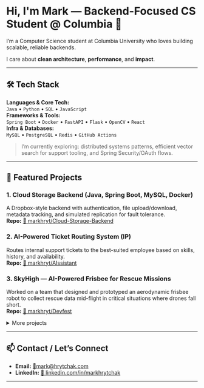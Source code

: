 # Hi, I'm Mark — Backend-Focused CS Student @ Columbia 👋

I’m a Computer Science student at Columbia University who loves building scalable, reliable backends.  

I care about **clean architecture**, **performance**, and **impact**.

---

## 🛠️ Tech Stack

**Languages & Core Tech:**  
`Java` • `Python` • `SQL` • `JavaScript`  
**Frameworks & Tools:**  
`Spring Boot` • `Docker` • `FastAPI` • `Flask` • `OpenCV` • `React`  
**Infra & Databases:**  
`MySQL` • `PostgreSQL` • `Redis` • `GitHub Actions`

> I’m currently exploring: distributed systems patterns, efficient vector search for support tooling, and Spring Security/OAuth flows.

---

## 🚀 Featured Projects

### 1. Cloud Storage Backend (Java, Spring Boot, MySQL, Docker)  
A Dropbox-style backend with authentication, file upload/download, metadata tracking, and simulated replication for fault tolerance.  
**Repo:** [🔧 markhryt/Cloud-Storage-Backend](https://github.com/markhryt/Cloud-Storage-Backend)  

### 2. AI-Powered Ticket Routing System (IP)  
Routes internal support tickets to the best-suited employee based on skills, history, and availability.  
**Repo:** [🔧 markhryt/AIssistant](https://github.com/markhryt/AIssistant)  

### 3. SkyHigh — AI-Powered Frisbee for Rescue Missions  
Worked on a team that designed and prototyped an aerodynamic frisbee robot to collect rescue data mid-flight in critical situations where drones fall short.  
**Repo:** [🚁 markhryt/Devfest](https://github.com/markhryt/Devfest)

<details>
  <summary>More projects</summary>

- **E‑commerce Platform (Full Stack):** Built product listings, checkout flow, and admin dashboard  
- **Numera AI Accounting:** Built a rule-based system to categorize expenses and surface insights for small businesses
- **Reddit Reader App (React + Reddit API):** Lightweight client to search and read Reddit threads
</details>

---
## 📫 Contact / Let’s Connect

- **Email:** [🔧mark@hrytchak.com](mailto:mark@hrytchak.com)  
- **LinkedIn:** [🔧 linkedin.com/in/markhrytchak](https://linkedin.com/in/markhrytchak)  
---
